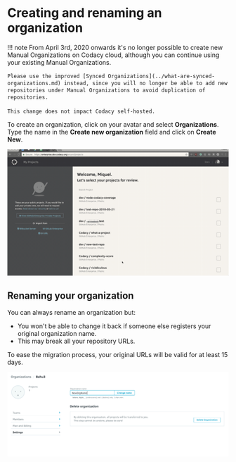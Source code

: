 # Creating and renaming an organization

!!! note
    From April 3rd, 2020 onwards it's no longer possible to create new Manual Organizations on Codacy cloud, although you can continue using your existing Manual Organizations.

    Please use the improved [Synced Organizations](../what-are-synced-organizations.md) instead, since you will no longer be able to add new repositories under Manual Organizations to avoid duplication of repositories.

    This change does not impact Codacy self-hosted.

To create an organization, click on your avatar and select **Organizations**. Type the name in the **Create new organization** field and click on **Create New**.

![](images/image-00.gif)

## Renaming your organization

You can always rename an organization but:

-   You won't be able to change it back if someone else registers your original organization name.
-   This may break all your repository URLs.

To ease the migration process, your original URLs will be valid for at least 15 days.

![](images/rename-org.png)
